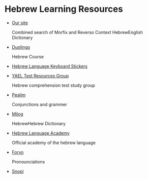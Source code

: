 # Hebrew Learning Resources

- [Our site](https://avipars.github.io/hebrew_iframe/index.html)

  Combined search of Morfix and Reverso Context HebrewEnglish Dictionary

- [Duolingo](https://www.duolingo.com/course/he/en/LearnHebrew)

  Hebrew Course

- [Hebrew Language Keyboard Stickers](https://www.amazon.com/s/ref=as_li_ss_tl?k=hebrew+keyboard+stickerts&dc&ref=a9_asc_1&linkCode=ll2&tag=aviparshan20&linkId=8b62928a6261136d2695cc4e6aff0529&language=en_US)

- [YAEL Test Resources Group](https://www.facebook.com/groups/yaeltest/)

  Hebrew comprehension test study group

- [Pealim](https://www.pealim.com/)

  Conjunctions and grammer

- [Milog](https://milog.co.il/)

  HebrewHebrew Dictionary

- [Hebrew Language Academy](https://hebrewacademy.org.il/)

  Official academy of the hebrew language

- [Forvo](https://forvo.com/)

  Pronounciations

- [Snopi](http://www.snopi.com/index.aspx)
